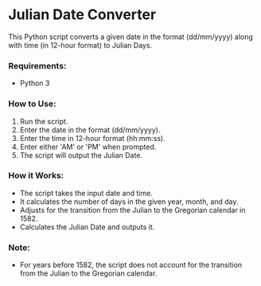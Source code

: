# Julian Date Converter

This Python script converts a given date in the format (dd/mm/yyyy) along with time (in 12-hour format) to Julian Days.

### Requirements:
- Python 3

### How to Use:
1. Run the script.
2. Enter the date in the format (dd/mm/yyyy).
3. Enter the time in 12-hour format (hh:mm:ss).
4. Enter either 'AM' or 'PM' when prompted.
5. The script will output the Julian Date.

### How it Works:
- The script takes the input date and time.
- It calculates the number of days in the given year, month, and day.
- Adjusts for the transition from the Julian to the Gregorian calendar in 1582.
- Calculates the Julian Date and outputs it.

### Note:
- For years before 1582, the script does not account for the transition from the Julian to the Gregorian calendar.

